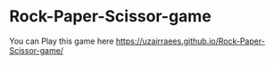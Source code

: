 # Rock-Paper-Scissor-game
You can Play this game here
https://uzairraees.github.io/Rock-Paper-Scissor-game/
